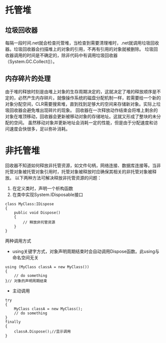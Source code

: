 # 托管堆
## 垃圾回收器
每隔一段时间.net就会检查托管堆，当检查到需要清理堆时，.net就调用垃圾回收器。垃圾回收器会扫描堆上的对象的引用，不再有引用的对象就被删除。
垃圾回收器调用的时间是不确定的，除非代码中有调用垃圾回收器（System.GC.Collect()）。
## 内存碎片的处理
由于堆的释放时刻是由堆上对象的生存周期决定的，这就决定了堆的释放顺序是不定的，必然产生内存碎片。就像操作系统的磁盘分配机制一样，若需要给一个新的对象分配空间，CLR需要搜索堆，直到找到足够大的空间来存储新对象。实际上垃圾回收器会避免堆出现碎片的现象。
回收器在一次释放动作结束会将堆上剩余的对象在堆顶移动，回收器会更新被移动对象的存储地址。这就又形成了整块的未分配的空间。
虽然移动对象并更新地址会消耗一定的性能，但是由于分配速度和访问速度会快很多，足以弥补消耗。
# 非托管堆
回收器不知道如何释放非托管资源，如文件句柄，网络连接、数据库连接等。当非托管对象被托管对象引用时，托管对象被释放时应确保其相关的非托管对象被释放。
以下两种方法可解决释放非托管资源的问题：
1. 在定义类时，声明一个析构函数
2. 在类中实现System.IDisposable接口
```CSharp
class MyClass:IDispose
{
    public void Dispose()
    {
        // 释放非托管资源
    }
}
```
两种调用方式
- using关键字方式，对象声明周期结束时会自动调用Dispose函数。此using与命名空间无关
```CSharp
using (MyClass classA = new MyClass())
{
    // do something
}// 对象的声明周期结束
```
- 主动调用
```CSharp
try
{
    MyClass classA = new MyClass();
    // do something
}
finally
{
    classA.Dispose();//显示调用
}
```
